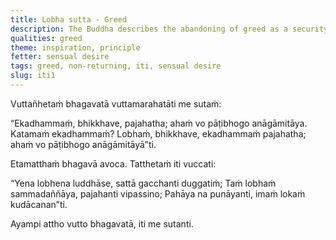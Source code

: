 ```yaml
---
title: Lobha sutta - Greed
description: The Buddha describes the abandoning of greed as a security for non-returning.
qualities: greed
theme: inspiration, principle
fetter: sensual desire
tags: greed, non-returning, iti, sensual desire
slug: iti1
---
```


Vuttañhetaṁ bhagavatā vuttamarahatāti me sutaṁ:

“Ekadhammaṁ, bhikkhave, pajahatha; ahaṁ vo pāṭibhogo anāgāmitāya. Katamaṁ ekadhammaṁ? Lobhaṁ, bhikkhave, ekadhammaṁ pajahatha; ahaṁ vo pāṭibhogo anāgāmitāyā”ti.

Etamatthaṁ bhagavā avoca. Tatthetaṁ iti vuccati:

“Yena lobhena luddhāse,
sattā gacchanti duggatiṁ;
Taṁ lobhaṁ sammadaññāya,
pajahanti vipassino;
Pahāya na punāyanti,
imaṁ lokaṁ kudācanan”ti.

Ayampi attho vutto bhagavatā, iti me sutanti.
